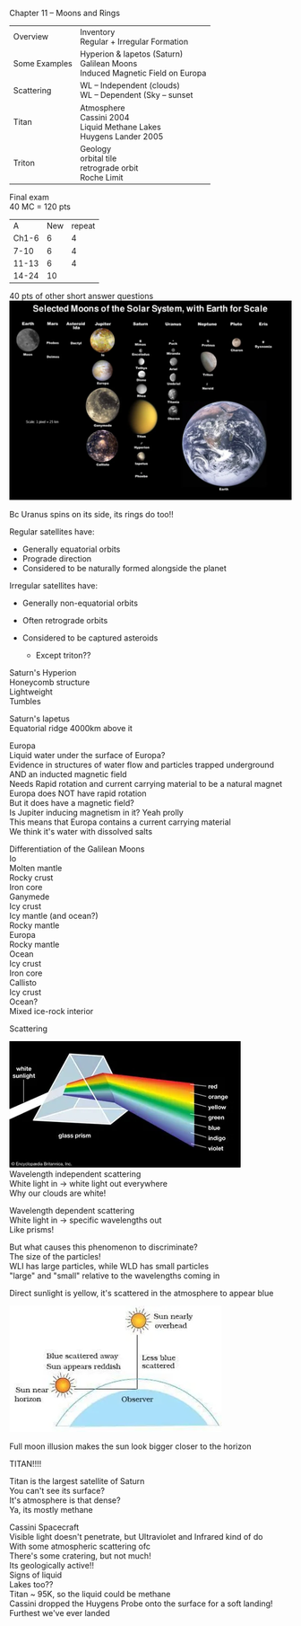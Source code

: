 Chapter 11 – Moons and Rings
 
|   |   |
|---|---|
|Overview|Inventory  <br>Regular + Irregular Formation|
|Some Examples|Hyperion & Iapetos (Saturn)  <br>Galilean Moons  <br>Induced Magnetic Field on Europa|
|Scattering|WL – Independent (clouds)  <br>WL – Dependent (Sky – sunset|
|Titan|Atmosphere  <br>Cassini 2004  <br>Liquid Methane Lakes  <br>Huygens Lander 2005|
|Triton|Geology  <br>orbital tile  <br>retrograde orbit  <br>Roche Limit|
 
Final exam  
40 MC = 120 pts

|   |   |   |
|---|---|---|
|A|New|repeat|
|Ch1-6|6|4|
|7-10|6|4|
|11-13|6|4|
|14-24|10||
 
40 pts of other short answer questions
 ![Selected Moons of the Solar System, with Earth for Scale Earth Mars Asteroid Ida Phobos Deimos Jupiter Europa Ganymede callisto Saturn Mimas Enceladus Tethys Dione Rhea Titan Hyperi on lapetus Phoebe Uranus puck Miranda Ariel Umbriel Titania Oberon Neptune Proteus Pluto Charon Eris Dysnomia Scale: I pixel 25 km Earth ](Exported%20image%2020240525203922-0.png)  

Bc Uranus spins on its side, its rings do too!!
 
Regular satellites have:

- Generally equatorial orbits
- Prograde direction
- Considered to be naturally formed alongside the planet
 
Irregular satellites have:

- Generally non-equatorial orbits
- Often retrograde orbits
- Considered to be captured asteroids
    
    - Except triton??
 
Saturn's Hyperion  
Honeycomb structure  
Lightweight  
Tumbles
 
Saturn's Iapetus  
Equatorial ridge 4000km above it
 
Europa  
Liquid water under the surface of Europa?  
Evidence in structures of water flow and particles trapped underground  
AND an inducted magnetic field  
Needs Rapid rotation and current carrying material to be a natural magnet  
Europa does NOT have rapid rotation  
But it does have a magnetic field?  
Is Jupiter inducing magnetism in it? Yeah prolly  
This means that Europa contains a current carrying material  
We think it's water with dissolved salts
 
Differentiation of the Galilean Moons  
Io  
Molten mantle  
Rocky crust  
Iron core  
Ganymede  
Icy crust  
Icy mantle (and ocean?)  
Rocky mantle  
Europa  
Rocky mantle  
Ocean  
Icy crust  
Iron core  
Callisto  
Icy crust  
Ocean?  
Mixed ice-rock interior
 
Scattering

![Exported image](Exported%20image%2020240525203922-1.png)   
Wavelength independent scattering  
White light in -> white light out everywhere  
Why our clouds are white!
 
Wavelength dependent scattering  
White light in -> specific wavelengths out  
Like prisms!
 
But what causes this phenomenon to discriminate?  
The size of the particles!  
WLI has large particles, while WLD has small particles  
"large" and "small" relative to the wavelengths coming in
 
Direct sunlight is yellow, it's scattered in the atmosphere to appear blue

![В1ие scattered „Яда арреатз ved(lish Sun пеаг Sun пе • Ыие scattered Obscrver ](Exported%20image%2020240525203922-2.png)  

Full moon illusion makes the sun look bigger closer to the horizon
 
TITAN!!!!
 
Titan is the largest satellite of Saturn  
You can't see its surface?  
It's atmosphere is that dense?  
Ya, its mostly methane
 
Cassini Spacecraft  
Visible light doesn't penetrate, but Ultraviolet and Infrared kind of do  
With some atmospheric scattering ofc  
There's some cratering, but not much!  
Its geologically active!!  
Signs of liquid  
Lakes too??  
Titan ~ 95K, so the liquid could be methane  
Cassini dropped the Huygens Probe onto the surface for a soft landing!  
Furthest we've ever landed